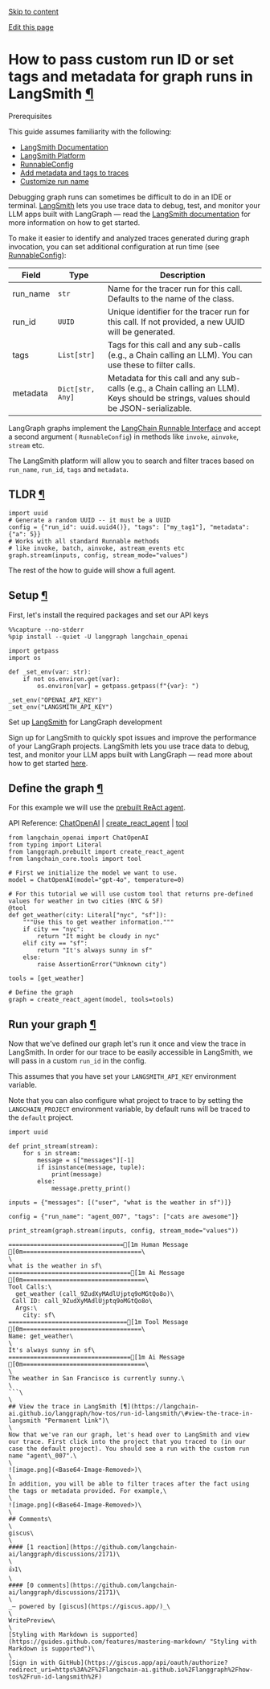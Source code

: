 [Skip to content](https://langchain-ai.github.io/langgraph/how-tos/run-id-langsmith/#how-to-pass-custom-run-id-or-set-tags-and-metadata-for-graph-runs-in-langsmith)

[Edit this page](https://github.com/langchain-ai/langgraph/edit/main/docs/docs/how-tos/run-id-langsmith.ipynb "Edit this page")

# How to pass custom run ID or set tags and metadata for graph runs in LangSmith [¶](https://langchain-ai.github.io/langgraph/how-tos/run-id-langsmith/\#how-to-pass-custom-run-id-or-set-tags-and-metadata-for-graph-runs-in-langsmith "Permanent link")

Prerequisites

This guide assumes familiarity with the following:


- [LangSmith Documentation](https://docs.smith.langchain.com/)
- [LangSmith Platform](https://smith.langchain.com/)
- [RunnableConfig](https://api.python.langchain.com/en/latest/runnables/langchain_core.runnables.config.RunnableConfig.html#langchain_core.runnables.config.RunnableConfig)
- [Add metadata and tags to traces](https://docs.smith.langchain.com/how_to_guides/tracing/trace_with_langchain#add-metadata-and-tags-to-traces)
- [Customize run name](https://docs.smith.langchain.com/how_to_guides/tracing/trace_with_langchain#customize-run-name)

Debugging graph runs can sometimes be difficult to do in an IDE or terminal. [LangSmith](https://docs.smith.langchain.com/) lets you use trace data to debug, test, and monitor your LLM apps built with LangGraph — read the [LangSmith documentation](https://docs.smith.langchain.com/) for more information on how to get started.

To make it easier to identify and analyzed traces generated during graph invocation, you can set additional configuration at run time (see [RunnableConfig](https://api.python.langchain.com/en/latest/runnables/langchain_core.runnables.config.RunnableConfig.html#langchain_core.runnables.config.RunnableConfig)):

| **Field** | **Type** | **Description** |
| --- | --- | --- |
| run\_name | `str` | Name for the tracer run for this call. Defaults to the name of the class. |
| run\_id | `UUID` | Unique identifier for the tracer run for this call. If not provided, a new UUID will be generated. |
| tags | `List[str]` | Tags for this call and any sub-calls (e.g., a Chain calling an LLM). You can use these to filter calls. |
| metadata | `Dict[str, Any]` | Metadata for this call and any sub-calls (e.g., a Chain calling an LLM). Keys should be strings, values should be JSON-serializable. |

LangGraph graphs implement the [LangChain Runnable Interface](https://python.langchain.com/api_reference/core/runnables/langchain_core.runnables.base.Runnable.html) and accept a second argument ( `RunnableConfig`) in methods like `invoke`, `ainvoke`, `stream` etc.

The LangSmith platform will allow you to search and filter traces based on `run_name`, `run_id`, `tags` and `metadata`.

## TLDR [¶](https://langchain-ai.github.io/langgraph/how-tos/run-id-langsmith/\#tldr "Permanent link")

```md-code__content
import uuid
# Generate a random UUID -- it must be a UUID
config = {"run_id": uuid.uuid4()}, "tags": ["my_tag1"], "metadata": {"a": 5}}
# Works with all standard Runnable methods
# like invoke, batch, ainvoke, astream_events etc
graph.stream(inputs, config, stream_mode="values")

```

The rest of the how to guide will show a full agent.

## Setup [¶](https://langchain-ai.github.io/langgraph/how-tos/run-id-langsmith/\#setup "Permanent link")

First, let's install the required packages and set our API keys

```md-code__content
%%capture --no-stderr
%pip install --quiet -U langgraph langchain_openai

```

```md-code__content
import getpass
import os

def _set_env(var: str):
    if not os.environ.get(var):
        os.environ[var] = getpass.getpass(f"{var}: ")

_set_env("OPENAI_API_KEY")
_set_env("LANGSMITH_API_KEY")

```

Set up [LangSmith](https://smith.langchain.com/) for LangGraph development

Sign up for LangSmith to quickly spot issues and improve the performance of your LangGraph projects. LangSmith lets you use trace data to debug, test, and monitor your LLM apps built with LangGraph — read more about how to get started [here](https://docs.smith.langchain.com/).


## Define the graph [¶](https://langchain-ai.github.io/langgraph/how-tos/run-id-langsmith/\#define-the-graph "Permanent link")

For this example we will use the [prebuilt ReAct agent](https://langchain-ai.github.io/langgraph/how-tos/create-react-agent/).

API Reference: [ChatOpenAI](https://python.langchain.com/api_reference/openai/chat_models/langchain_openai.chat_models.base.ChatOpenAI.html) \| [create\_react\_agent](https://langchain-ai.github.io/langgraph/reference/prebuilt/#langgraph.prebuilt.chat_agent_executor.create_react_agent) \| [tool](https://python.langchain.com/api_reference/core/tools/langchain_core.tools.convert.tool.html)

```md-code__content
from langchain_openai import ChatOpenAI
from typing import Literal
from langgraph.prebuilt import create_react_agent
from langchain_core.tools import tool

# First we initialize the model we want to use.
model = ChatOpenAI(model="gpt-4o", temperature=0)

# For this tutorial we will use custom tool that returns pre-defined values for weather in two cities (NYC & SF)
@tool
def get_weather(city: Literal["nyc", "sf"]):
    """Use this to get weather information."""
    if city == "nyc":
        return "It might be cloudy in nyc"
    elif city == "sf":
        return "It's always sunny in sf"
    else:
        raise AssertionError("Unknown city")

tools = [get_weather]

# Define the graph
graph = create_react_agent(model, tools=tools)

```

## Run your graph [¶](https://langchain-ai.github.io/langgraph/how-tos/run-id-langsmith/\#run-your-graph "Permanent link")

Now that we've defined our graph let's run it once and view the trace in LangSmith. In order for our trace to be easily accessible in LangSmith, we will pass in a custom `run_id` in the config.

This assumes that you have set your `LANGSMITH_API_KEY` environment variable.

Note that you can also configure what project to trace to by setting the `LANGCHAIN_PROJECT` environment variable, by default runs will be traced to the `default` project.

```md-code__content
import uuid

def print_stream(stream):
    for s in stream:
        message = s["messages"][-1]
        if isinstance(message, tuple):
            print(message)
        else:
            message.pretty_print()

inputs = {"messages": [("user", "what is the weather in sf")]}

config = {"run_name": "agent_007", "tags": ["cats are awesome"]}

print_stream(graph.stream(inputs, config, stream_mode="values"))

```

```md-code__content
================================[1m Human Message [0m=================================\
\
what is the weather in sf\
==================================[1m Ai Message [0m==================================\
Tool Calls:\
  get_weather (call_9ZudXyMAdlUjptq9oMGtQo8o)\
 Call ID: call_9ZudXyMAdlUjptq9oMGtQo8o\
  Args:\
    city: sf\
=================================[1m Tool Message [0m=================================\
Name: get_weather\
\
It's always sunny in sf\
==================================[1m Ai Message [0m==================================\
\
The weather in San Francisco is currently sunny.\
\
```\
\
## View the trace in LangSmith [¶](https://langchain-ai.github.io/langgraph/how-tos/run-id-langsmith/\#view-the-trace-in-langsmith "Permanent link")\
\
Now that we've ran our graph, let's head over to LangSmith and view our trace. First click into the project that you traced to (in our case the default project). You should see a run with the custom run name "agent\_007".\
\
![image.png](<Base64-Image-Removed>)\
\
In addition, you will be able to filter traces after the fact using the tags or metadata provided. For example,\
\
![image.png](<Base64-Image-Removed>)\
\
## Comments\
\
giscus\
\
#### [1 reaction](https://github.com/langchain-ai/langgraph/discussions/2171)\
\
👍1\
\
#### [0 comments](https://github.com/langchain-ai/langgraph/discussions/2171)\
\
_– powered by [giscus](https://giscus.app/)_\
\
WritePreview\
\
[Styling with Markdown is supported](https://guides.github.com/features/mastering-markdown/ "Styling with Markdown is supported")\
\
[Sign in with GitHub](https://giscus.app/api/oauth/authorize?redirect_uri=https%3A%2F%2Flangchain-ai.github.io%2Flanggraph%2Fhow-tos%2Frun-id-langsmith%2F)